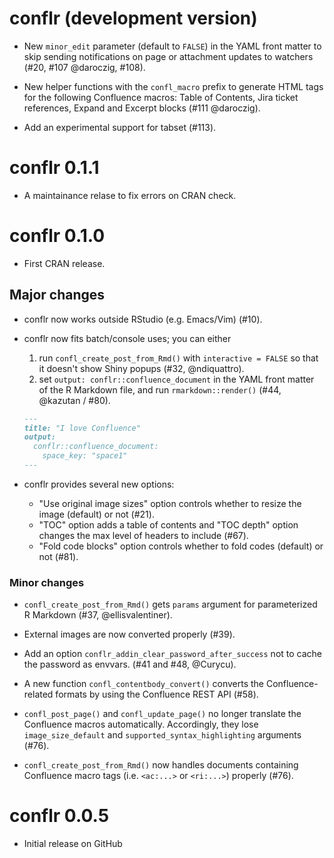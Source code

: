 # conflr (development version)

* New `minor_edit` parameter (default to `FALSE`) in the YAML front
  matter to skip sending notifications on page or attachment updates
  to watchers (#20, #107 @daroczig, #108).

* New helper functions with the `confl_macro` prefix to generate HTML
  tags for the following Confluence macros: Table of Contents, Jira
  ticket references, Expand and Excerpt blocks (#111 @daroczig).

* Add an experimental support for tabset (#113).

# conflr 0.1.1

* A maintainance relase to fix errors on CRAN check.

# conflr 0.1.0

* First CRAN release.

## Major changes

* conflr now works outside RStudio (e.g. Emacs/Vim) (#10).

* conflr now fits batch/console uses; you can either
    1. run `confl_create_post_from_Rmd()` with `interactive = FALSE` so that it
       doesn't show Shiny popups (#32, @ndiquattro).
    2. set `output: conflr::confluence_document` in the YAML front matter of the
       R Markdown file, and run `rmarkdown::render()` (#44, @kazutan / #80).

    ``` md
    ---
    title: "I love Confluence"
    output:
      conflr::confluence_document:
        space_key: "space1"
    ---
    ```

* conflr provides several new options:
    * "Use original image sizes" option controls whether to resize the image
      (default) or not (#21).
    * "TOC" option adds a table of contents and "TOC depth" option changes the
      max level of headers to include (#67).
    * "Fold code blocks" option controls whether to fold codes (default) or not
      (#81).

### Minor changes

* `confl_create_post_from_Rmd()` gets `params` argument for parameterized R
  Markdown (#37, @ellisvalentiner).

* External images are now converted properly (#39).

* Add an option `conflr_addin_clear_password_after_success` not to cache the
  password as envvars. (#41 and #48, @Curycu).

* A new function `confl_contentbody_convert()` converts the Confluence-related
  formats by using the Confluence REST API (#58).

* `confl_post_page()` and `confl_update_page()` no longer translate the
  Confluence macros automatically. Accordingly, they lose `image_size_default`
  and `supported_syntax_highlighting` arguments (#76).

* `confl_create_post_from_Rmd()` now handles documents containing Confluence
  macro tags (i.e. `<ac:...>` or `<ri:...>`) properly (#76).

# conflr 0.0.5

* Initial release on GitHub
